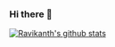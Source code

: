 ### Hi there 👋

[![Ravikanth's github stats](https://github-readme-stats.vercel.app/api?username=RavikanthDodda&show_icons=true&theme=cobalt)](https://github.com/RavikanthDodda/github-readme-stats)


<!--
**RavikanthDodda/RavikanthDodda** is a ✨ _special_ ✨ repository because its `README.md` (this file) appears on your GitHub profile.

Here are some ideas to get you started:

- 🔭 I’m currently working on ...
- 🌱 I’m currently learning ...
- 👯 I’m looking to collaborate on ...
- 🤔 I’m looking for help with ...
- 💬 Ask me about ...
- 📫 How to reach me: ...
- 😄 Pronouns: ...
- ⚡ Fun fact: ...
-->
